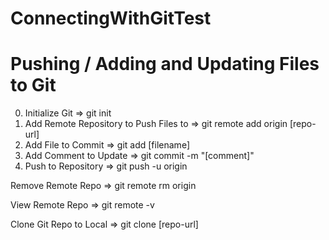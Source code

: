 # ConnectingWithGitTest

# Pushing / Adding and Updating Files to Git

0. Initialize Git                             => git init
1. Add Remote Repository to Push Files to     => git remote add origin [repo-url]
2. Add File to Commit                         => git add [filename]
3. Add Comment to Update                      => git commit -m "[comment]"
4. Push to Repository                         => git push -u origin


Remove Remote Repo
=> git remote rm origin

View Remote Repo
=> git remote -v

Clone Git Repo to Local
=> git clone [repo-url]
